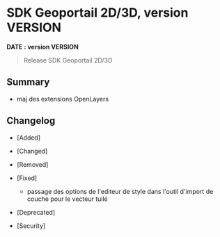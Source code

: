 # SDK Geoportail 2D/3D, version __VERSION__

**__DATE__ : version __VERSION__**

> Release SDK Geoportail 2D/3D

## Summary

* maj des extensions OpenLayers

## Changelog

* [Added]

* [Changed]

* [Removed]

* [Fixed]

    - passage des options de l'editeur de style dans l'outil d'import de couche pour le vecteur tuilé

* [Deprecated]

* [Security]
